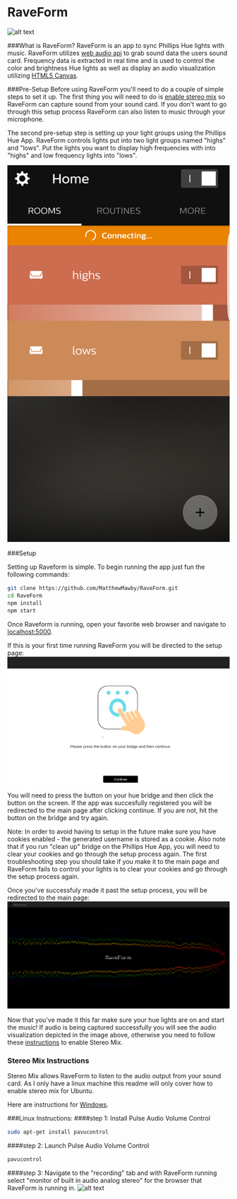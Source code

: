 # RaveForm
![alt text](assets/demo.gif "RaveForm")

###What is RaveForm?
RaveForm is an app to sync Phillips Hue lights with music. RaveForm utilizes [web audio api](https://developer.mozilla.org/en-US/docs/Web/API/Web_Audio_API) to grab sound data the users sound card. Frequency data is extracted in real time and is used to control the color and brightness Hue lights as well as display an audio visualization utilizing [HTML5 Canvas](https://developer.mozilla.org/en-US/docs/Web/API/Canvas_API).


###Pre-Setup
Before using RaveForm you'll need to do a couple of simple steps to set it up.
The first thing you will need to do is [enable stereo mix](#stereomix) so RaveForm can capture sound from your sound card. If you don't want to go through this setup process RaveForm can also listen to music through your microphone.

The second pre-setup step is setting up your light groups using the Phillips Hue App. RaveForm controls lights put into two light groups named "highs" and "lows". Put the lights you want to display high frequencies with into "highs" and low frequency lights into "lows".

![alt text](assets/groups.png "RaveForm Hue light groups")


###Setup

Setting up Raveform is simple.
To begin running the app just fun the following commands:

```bash
git clone https://github.com/MatthewMawby/RaveForm.git
cd RaveForm
npm install
npm start
```
Once Raveform is running, open your favorite web browser and navigate to [localhost:5000](http://localhost:5000).

If this is your first time running RaveForm you will be directed to the setup page:
![alt text](assets/setup.png "setup page")
You will need to press the button on your hue bridge and then click the button on the screen. If the app was succesfully registered you will be redirected to the main page after clicking continue. If you are not, hit the button on the bridge and try again.

Note: In order to avoid having to setup in the future make sure you have cookies enabled - the generated username is stored as a cookie. Also note that if you run "clean up" bridge on the Phillips Hue App, you will need to clear your cookies and go through the setup process again. The first troubleshooting step you should take if you make it to the main page and RaveForm fails to control your lights is to clear your cookies and go through the setup process again.

Once you've successfuly made it past the setup process, you will be redirected to the main page:
![alt text](assets/main.png "RaveForm main page")

Now that you've made it this far make sure your hue lights are on and start the music!
If audio is being captured successfully you will see the audio visualization depicted in the image above, otherwise you need to follow these [instructions](#stereomix) to enable Stereo Mix.

<h3 name="stereomix">Stereo Mix Instructions</h3>
Stereo Mix allows RaveForm to listen to the audio output from your sound card. As I only have a linux machine this readme will only cover how to enable stereo mix for Ubuntu.

Here are instructions for [Windows](http://www.howtogeek.com/howto/39532/how-to-enable-stereo-mix-in-windows-7-to-record-audio/).


###Linux Instructions:
####step 1:
Install Pulse Audio Volume Control
```bash
sudo apt-get install pavucontrol
```
####step 2:
Launch Pulse Audio Volume Control
```bash
pavucontrol
```
####step 3:
Navigate to the "recording" tab and with RaveForm running select "monitor of built in audio analog stereo" for the browser that RaveForm is running in.
![alt text](pavucontrols.png "Enable Stereo Mix")

